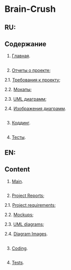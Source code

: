 # Brain-Crush

## RU:

## Содержание
1. [Главная](https://github.com/oooNAKooo/Test_README).
##
2. [Отчеты о проекте](https://github.com/oooNAKooo/Test_README/tree/main/documentation);

  2.1. [Требования к проекту](https://github.com/oooNAKooo/Test_README/blob/main/documentation/requirements.md);

  2.2. [Мокапы](https://github.com/oooNAKooo/Test_README/tree/main/documentation/Mockups);

  2.3. [UML диаграмм](https://github.com/oooNAKooo/Test_README/tree/main/documentation/Diagram);

  2.4. [Изображения диаграмм](https://github.com/oooNAKooo/Test_README/tree/main/documentation/Images/Diagrams).
##
3. [Коддинг](https://github.com/oooNAKooo/Test_README/tree/main/Code).
##
4. [Тесты](https://github.com/oooNAKooo/Brain-Crush/tree/main/Test).

##
## EN:

## Content
1. [Main](https://github.com/oooNAKooo/Test_README).
##
2. [Project Reports](https://github.com/oooNAKooo/Test_README/tree/main/documentation);

  2.1. [Project requirements](https://github.com/oooNAKooo/Test_README/blob/main/documentation/requirements.md);

  2.2. [Mockups](https://github.com/oooNAKooo/Test_README/tree/main/documentation/Mockups);

  2.3. [UML diagrams](https://github.com/oooNAKooo/Test_README/tree/main/documentation/Diagram);

  2.4. [Diagram Images](https://github.com/oooNAKooo/Test_README/tree/main/documentation/Images/Diagrams).
##
3. [Coding](https://github.com/oooNAKooo/Test_README/tree/main/Code).
##
4. [Tests](https://github.com/oooNAKooo/Brain-Crush/tree/main/Test).
